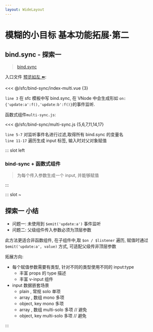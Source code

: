 ```yaml
---
layout: WideLayout
---
```


# 模糊的小目标 基本功能拓展·第二

## bind.sync - 探索一

> [bind.sync][1]

入口文件 [预览如左 ⬅️](#bind-sync-函数式组件):

<<< @/sfc/bind-sync/index-multi.vue {3}

`line 3` 在 sfc 模板中写 bind.sync, 在 VNode 中会生成形如 `on: {'update:a':f(),'update:b':f()}`的事件监听.

函数式组件`multi-sync.js`:

<<< @/sfc/bind-sync/multi-sync.js {5,6,7,11,14,17}

`line 5-7` 对监听事件名进行过滤,取得所有 bind.sync 的变量名  
`line 11-17` 遍历生成 input 标签, 输入时对父对象赋值

::: slot left

### bind-sync + 函数式组件

> 为每个传入参数生成一个 input, 并能够赋值

<bind-sync-index-multi />

:::

::: slot ~

## 探索一 小结

- 问题一: 未使用到 `$emit('update:a')` 事件监听
- 问题二: 父级组件传入参数必须为顶层参数

此方法更适合非函数组件,
在子组件中,取 `$on / $listener` 遍历,
赋值时通过 `$emit('update:a', value)` 方式, 可适配父级传非顶层参数

拓展方向:

- 每个赋值参数需要有类型, 针对不同的类型使用不同的 input:type
  - 丰富 props 的 type 描述
  - 丰富 v-input 组件
- input 数据嵌套场景
  - plain , 常规 solo 单项
  - array , 数组 mono 多项
  - object, key mono 多项
  - array , 数组 multi-solo 多项 // 避免
  - object, key multi-solo 多项 // 避免

:::

[1]: https://cn.vuejs.org/v2/guide/components-custom-events.html#sync-修饰符
